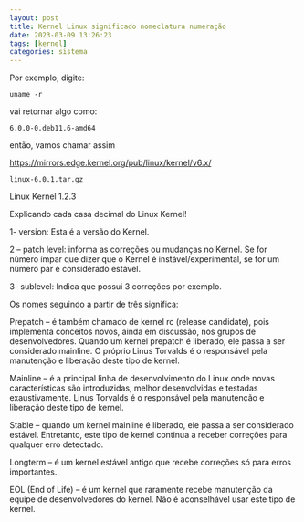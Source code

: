 ```yaml
---
layout: post
title: Kernel Linux significado nomeclatura numeração
date: 2023-03-09 13:26:23 
tags: [kernel]
categories: sistema
---  
```

Por exemplo, digite:

	uname -r

vai retornar algo como:

	6.0.0-0.deb11.6-amd64

então, vamos chamar assim

https://mirrors.edge.kernel.org/pub/linux/kernel/v6.x/

	linux-6.0.1.tar.gz  

Linux Kernel 1.2.3

Explicando cada casa decimal do Linux Kernel!

1- version: Esta é a versão do Kernel.

2 – patch level: informa as correções ou mudanças no Kernel. Se for número ímpar que dizer que o Kernel é instável/experimental, se for um número par é considerado estável.

3- sublevel: Indica que possui 3 correções por exemplo. 

Os nomes seguindo a partir de três significa:

Prepatch – é também chamado de kernel rc (release candidate), pois implementa conceitos novos, ainda em discussão, nos grupos de desenvolvedores. Quando um kernel prepatch é liberado, ele passa a ser considerado mainline. O próprio Linus Torvalds é o responsável pela manutenção e liberação deste tipo de kernel.

Mainline – é a principal linha de desenvolvimento do Linux onde novas características são introduzidas, melhor desenvolvidas e testadas exaustivamente. Linus Torvalds é o responsável pela manutenção e liberação deste tipo de kernel.

Stable – quando um kernel mainline é liberado, ele passa a ser considerado estável. Entretanto, este tipo de kernel continua a receber correções para qualquer erro detectado.

Longterm – é um kernel estável antigo que recebe correções só para erros importantes.

EOL (End of Life) – é um kernel que raramente recebe manutenção da equipe de desenvolvedores do kernel. Não é aconselhável usar este tipo de kernel.

